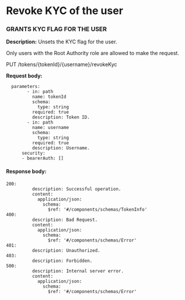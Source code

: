 # Revoke KYC of the user

### GRANTS KYC FLAG FOR THE USER

**Description:** Unsets the KYC flag for the user.&#x20;

Only users with the Root Authority role are allowed to make the request.

PUT  /tokens/{tokenId}/{username}/revokeKyc

**Request body:**

```
  parameters:
        - in: path
          name: tokenId
          schema:
            type: string
          required: true
          description: Token ID.
        - in: path
          name: username
          schema:
            type: string
          required: true
          description: Username.
      security:
      - bearerAuth: []
```

#### Response body:

```
200:
          description: Successful operation.
          content:
            application/json:
              schema:
                $ref: '#/components/schemas/TokenInfo'
400:
          description: Bad Request.
          content:
            application/json:
              schema:
                $ref: '#/components/schemas/Error'
401:
          description: Unauthorized.
403:
          description: Forbidden.
500:
          description: Internal server error.
          content:
            application/json:
              schema:
                $ref: '#/components/schemas/Error'
```

